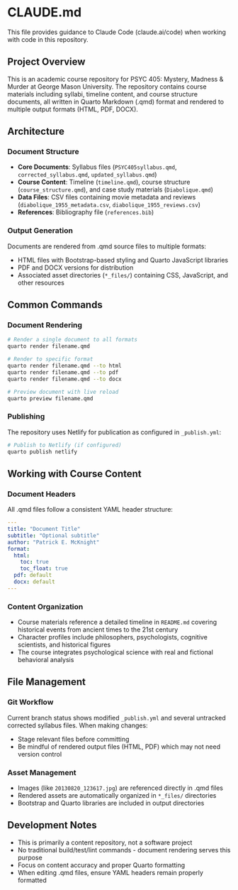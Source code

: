 # CLAUDE.md

This file provides guidance to Claude Code (claude.ai/code) when working with code in this repository.

## Project Overview

This is an academic course repository for PSYC 405: Mystery, Madness & Murder at George Mason University. The repository contains course materials including syllabi, timeline content, and course structure documents, all written in Quarto Markdown (.qmd) format and rendered to multiple output formats (HTML, PDF, DOCX).

## Architecture

### Document Structure
- **Core Documents**: Syllabus files (`PSYC405syllabus.qmd`, `corrected_syllabus.qmd`, `updated_syllabus.qmd`)
- **Course Content**: Timeline (`timeline.qmd`), course structure (`course_structure.qmd`), and case study materials (`Diabolique.qmd`)
- **Data Files**: CSV files containing movie metadata and reviews (`diabolique_1955_metadata.csv`, `diabolique_1955_reviews.csv`)
- **References**: Bibliography file (`references.bib`)

### Output Generation
Documents are rendered from .qmd source files to multiple formats:
- HTML files with Bootstrap-based styling and Quarto JavaScript libraries
- PDF and DOCX versions for distribution
- Associated asset directories (`*_files/`) containing CSS, JavaScript, and other resources

## Common Commands

### Document Rendering
```bash
# Render a single document to all formats
quarto render filename.qmd

# Render to specific format
quarto render filename.qmd --to html
quarto render filename.qmd --to pdf
quarto render filename.qmd --to docx

# Preview document with live reload
quarto preview filename.qmd
```

### Publishing
The repository uses Netlify for publication as configured in `_publish.yml`:
```bash
# Publish to Netlify (if configured)
quarto publish netlify
```

## Working with Course Content

### Document Headers
All .qmd files follow a consistent YAML header structure:
```yaml
---
title: "Document Title"
subtitle: "Optional subtitle"
author: "Patrick E. McKnight"
format:
  html:
    toc: true
    toc_float: true
  pdf: default
  docx: default
---
```

### Content Organization
- Course materials reference a detailed timeline in `README.md` covering historical events from ancient times to the 21st century
- Character profiles include philosophers, psychologists, cognitive scientists, and historical figures
- The course integrates psychological science with real and fictional behavioral analysis

## File Management

### Git Workflow
Current branch status shows modified `_publish.yml` and several untracked corrected syllabus files. When making changes:
- Stage relevant files before committing
- Be mindful of rendered output files (HTML, PDF) which may not need version control

### Asset Management
- Images (like `20130820_123617.jpg`) are referenced directly in .qmd files
- Rendered assets are automatically organized in `*_files/` directories
- Bootstrap and Quarto libraries are included in output directories

## Development Notes

- This is primarily a content repository, not a software project
- No traditional build/test/lint commands - document rendering serves this purpose
- Focus on content accuracy and proper Quarto formatting
- When editing .qmd files, ensure YAML headers remain properly formatted